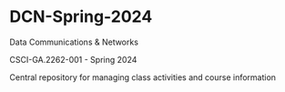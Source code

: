 # DCN-Spring-2024

Data Communications & Networks

CSCI-GA.2262-001 - Spring 2024

Central repository for managing class activities and course information

